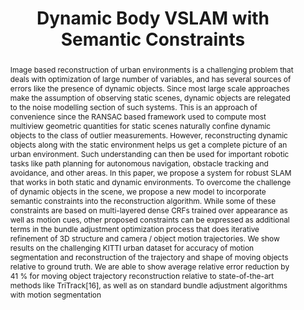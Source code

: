 ---
layout: project-page-new
title: "Dynamic Body VSLAM with Semantic Constraints"
authors:
  - name: N. Dinesh Reddy
    sup: 1
  - name: Prateek Singhal
    sup: 2
  - name: Visesh Chari
    sup: 1,3
  - name: K. Madhava Krishna
    sup: 1
affiliations:
  - name: IIIT Hyderabad, India
    link: https://robotics.iiit.ac.in
    sup: 1
permalink: publications/2015/Reddy_Dynamic-Body-VSLAM
abstract: "Image based reconstruction of urban environments is a challenging problem that deals with optimization of large number of variables, and has several sources of errors like the presence of dynamic objects. Since most large scale approaches make the assumption of observing static scenes,
dynamic objects are relegated to the noise modelling section of such systems. This is an approach of convenience since the RANSAC based framework used to compute most multiview geometric quantities for static scenes naturally confine dynamic objects to the class of outlier measurements. However, reconstructing dynamic objects along with the static environment helps us get a complete picture of an urban environment. Such understanding can then be used for important robotic tasks like
path planning for autonomous navigation, obstacle tracking and avoidance, and other areas.
In this paper, we propose a system for robust SLAM that works in both static and dynamic environments. To overcome the challenge of dynamic objects in the scene, we propose a new model to incorporate semantic constraints into the reconstruction algorithm. While some of these constraints are based on multi-layered dense CRFs trained over appearance as well as motion cues, other proposed constraints can be expressed as additional terms in the bundle adjustment optimization process that does iterative refinement of 3D structure and camera / object motion trajectories. We show results on the challenging KITTI urban dataset for accuracy of motion segmentation and reconstruction of the trajectory and shape of moving objects relative to ground truth. We are able to show average relative error reduction by 41 % for moving object trajectory reconstruction relative to state-of-the-art methods like TriTrack[16], as well as on standard bundle adjustment
algorithms with motion segmentation"
paper: https://robotics.iiit.ac.in/uploads/Main/Publications/Dinesh_etal_IROS_15.pdf
video: https://robotics.iiit.ac.in/videos/publications/Dinesh_etal_IROS15.mp4
# iframe: https://www.youtube.com/embed/jhjskX4FQwA

---